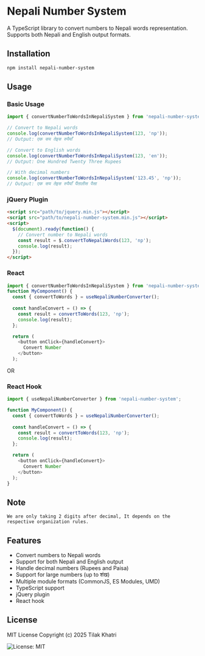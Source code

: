 # Nepali Number System

A TypeScript library to convert numbers to Nepali words representation. Supports both Nepali and English output formats.

## Installation

```bash
npm install nepali-number-system
```

## Usage

### Basic Usage

```typescript
import { convertNumberToWordsInNepaliSystem } from 'nepali-number-system';

// Convert to Nepali words
console.log(convertNumberToWordsInNepaliSystem(123, 'np'));
// Output: एक सय तेइस रुपैयाँ

// Convert to English words
console.log(convertNumberToWordsInNepaliSystem(123, 'en'));
// Output: One Hundred Twenty Three Rupees

// With decimal numbers
console.log(convertNumberToWordsInNepaliSystem('123.45', 'np'));
// Output: एक सय तेइस रुपैयाँ पैंतालीस पैसा
```

### jQuery Plugin

```html
<script src="path/to/jquery.min.js"></script>
<script src="path/to/nepali-number-system.min.js"></script>
<script>
  $(document).ready(function() {
    // Convert number to Nepali words
    const result = $.convertToNepaliWords(123, 'np');
    console.log(result);
  });
</script>
```

### React 
```typescript
import { convertNumberToWordsInNepaliSystem } from 'nepali-number-system';
function MyComponent() {
  const { convertToWords } = useNepaliNumberConverter();
  
  const handleConvert = () => {
    const result = convertToWords(123, 'np');
    console.log(result);
  };

  return (
    <button onClick={handleConvert}>
      Convert Number
    </button>
  );
```

OR
### React Hook


```typescript
import { useNepaliNumberConverter } from 'nepali-number-system';

function MyComponent() {
  const { convertToWords } = useNepaliNumberConverter();
  
  const handleConvert = () => {
    const result = convertToWords(123, 'np');
    console.log(result);
  };

  return (
    <button onClick={handleConvert}>
      Convert Number
    </button>
  );
}
```
## Note 
```
We are only taking 2 digits after decimal, It depends on the respective organization rules.
```
## Features

- Convert numbers to Nepali words
- Support for both Nepali and English output
- Handle decimal numbers (Rupees and Paisa)
- Support for large numbers (up to शंख)
- Multiple module formats (CommonJS, ES Modules, UMD)
- TypeScript support
- jQuery plugin
- React hook

## License
MIT License
Copyright (c) 2025 Tilak Khatri

![License: MIT](https://img.shields.io/badge/License-MIT-yellow.svg)
